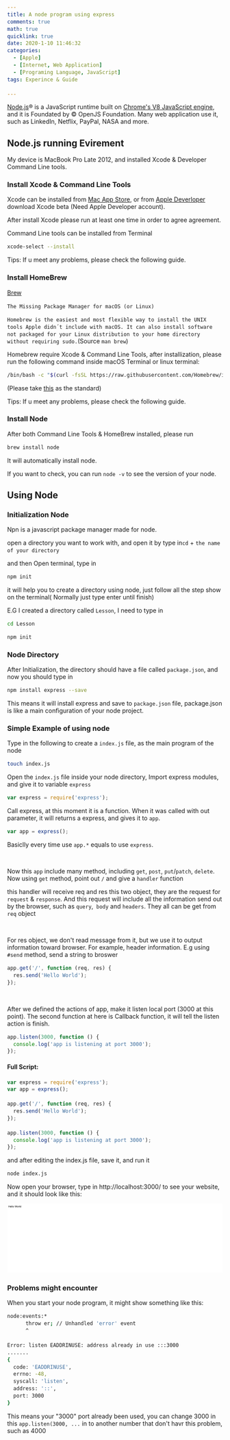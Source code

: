 ```yaml
---
title: A node program using express
comments: true
math: true
quicklink: true
date: 2020-1-10 11:46:32
categories:
  - [Apple]
  - [Internet, Web Application]
  - [Programing Language, JavaScript]
tags: Experince & Guide

---
```


[Node.js](https://nodejs.org/)® is a JavaScript runtime built on [Chrome's V8 JavaScript engine](https://v8.dev/), and it is Foundated by © OpenJS Foundation. Many web application use it, such as LinkedIn, Netflix, PayPal, NASA and more.

<!-- more -->

## Node.js running Evirement

My device is MacBook Pro Late 2012, and installed Xcode & Developer Command Line tools.

### Install Xcode & Command Line Tools

Xcode can be installed from [Mac App Store](https://apps.apple.com/us/app/xcode/id497799835), or from [Apple Deverloper](https://developer.apple.com/download) download Xcode beta (Need Apple Developer account).

After install Xcode please run at least one time in order to agree agreement.

Command Line tools can be installed from Terminal

```bash
xcode-select --install
```

Tips: If u meet any problems, please check the following guide.



### Install HomeBrew

[Brew](http://brew.sh)

`The Missing Package Manager for macOS (or Linux)`

`Homebrew is the easiest and most flexible way to install the UNIX tools Apple didn´t include with macOS. It can also install software not packaged for your Linux distribution to your home directory without requiring sudo.`(Source `man brew`)

Homebrew require Xcode & Command Line Tools, after installization, please run the following command inside macOS Terminal or linux terminal:

```bash
/bin/bash -c "$(curl -fsSL https://raw.githubusercontent.com/Homebrew/install/HEAD/install.sh)"
```

(Please take [this](https://brew.sh) as the standard)

Tips: If u meet any problems, please check the following guide.



### Install Node

After both Command Line Tools & HomeBrew installed, please run

```bash
brew install node
```

It will automatically install node.

If you want to check, you can run `node -v` to see the version of your node.



## Using Node

### Initialization Node

Npn is a javascript package manager made for node.

open a directory you want to work with, and open it by type in`cd` + `the name of your directory`

and then Open terminal, type in

```bash
npm init
```

 it will help you to create a directory using node, just follow all the step show on the terminal( Normally just type enter until finish)

E.G I created a directory called `Lesson`, I need to type in 

```bash
cd Lesson
```

```bash
npm init
```

### Node Directory

After Initialization, the directory should have a file called `package.json`, and now you should type in 

```bash
npm install express --save
```

This means it will install express and save to `package.json` file,  package.json is like a main configuration of your node project.

### Simple Example of using node

Type in the following to create a `index.js` file, as the main program of the node

```bash
touch index.js
```

Open the `index.js` file inside your node directory, Import express modules, and give it to variable `express `

```js
var express = require('express');
```

Call express, at this moment it is a function. When it was called with out parameter, it will returns a express, and gives it to `app`.

```js
var app = express();
```

Basiclly every time use `app.*` equals to use `express`.

</br>

Now this `app` include many method, including `get`, `post`, `put`/`patch`, `delete`. Now using `get` method, point out `/` and give a `handler` function

this handler will receive req and res this two object, they are the request for `request` & `response`. And this request will include all the information send out by the browser, such as `query`,` body` and `headers`. They all can be get from `req` object

</br>



For res object, we don't read message from it, but we use it to output information toward browser. For example, header information. E.g using `#send` method, send a string to broswer

```js
app.get('/', function (req, res) {
  res.send('Hello World');
}); 
```



</br>



After we defined the actions of app, make it listen local port (3000 at this point). The second function at here is Callback function, it will tell the listen action is finish.

```js
app.listen(3000, function () {
  console.log('app is listening at port 3000');
});
```



#### Full Script:

```js
var express = require('express');
var app = express();

app.get('/', function (req, res) {
  res.send('Hello World');
}); 

app.listen(3000, function () {
  console.log('app is listening at port 3000');
});
```

and after editing the index.js file, save it, and run it

```bash
node index.js
```

Now open your browser, type in http://localhost:3000/ to see your website, and it should look like this:

![Lesson](/images/Node/Lesson.png)

### Problems might encounter

When you start your node program, it might show something like this:

```bash
node:events:*
      throw er; // Unhandled 'error' event
      ^

Error: listen EADDRINUSE: address already in use :::3000
.......
{
  code: 'EADDRINUSE',
  errno: -48,
  syscall: 'listen',
  address: '::',
  port: 3000
}

```

This means your "3000" port already been used, you can change 3000 in this  `app.listen(3000, ...` in to another number that don't havr this problem, such as 4000
